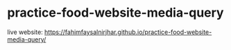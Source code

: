 # practice-food-website-media-query
live website: https://fahimfaysalnirjhar.github.io/practice-food-website-media-query/
